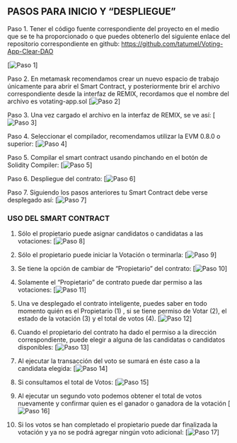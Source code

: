  ## PASOS PARA INICIO Y “DESPLIEGUE”

Paso 1. Tener el código fuente correspondiente del proyecto en el medio que se te ha proporcionado o que puedes obtenerlo del siguiente enlace del repositorio correspondiente en github: https://github.com/tatumel/Voting-App-Clear-DAO

[![Paso 1](https://i.postimg.cc/0QLJGxvZ/1.png)]

Paso 2. En metamask recomendamos crear un nuevo espacio de trabajo únicamente para abrir el Smart Contract, y posteriormente brir el archivo correspondiente desde la interfaz de REMIX, recordamos que el nombre del archivo es votating-app.sol
[![Paso 2](https://i.postimg.cc/prfyDFqX/2.png)]

Paso 3. Una vez cargado el archivo en la interfaz de REMIX, se ve así:
[![Paso 3](https://i.postimg.cc/0y2rwrmP/3.png)]

Paso 4. Seleccionar el compilador, recomendamos utilizar la EVM 0.8.0 o superior:
[![Paso 4](https://i.postimg.cc/pVz9NwRb/4.png)]

Paso 5. Compilar el smart contract usando pinchando en el botón de Solidity Compiler:
[![Paso 5](https://i.postimg.cc/QxDFjfdB/5.png)]

Paso 6. Despliegue del contrato:
[![Paso 6](https://i.postimg.cc/X7gpq9rs/6.png)]

Paso 7. Siguiendo los pasos anteriores tu Smart Contract debe verse desplegado así:
[![Paso 7](https://i.postimg.cc/CxP5HYHD/7.png)]



### USO DEL SMART CONTRACT

1. Sólo el propietario puede asignar candidatos o candidatas a las votaciones:
[![Paso 8](https://i.postimg.cc/dVqZj5MM/1-1.png)]

2. Sólo el propietario puede iniciar la Votación o terminarla:
[![Paso 9](https://i.postimg.cc/WbmJZQH6/1-2.png)]

3. Se tiene la opción de cambiar de “Propietario” del contrato:
[![Paso 10](https://i.postimg.cc/ncfDCH0h/1-3.png)]

4. Solamente el “Propietario” de contrato puede dar permiso a las votaciones:
[![Paso 11](https://i.postimg.cc/YS04Jjqb/1-4.png)]

5. Una ve desplegado el contrato inteligente, puedes saber en todo momento quién es el Propietario (1) , si se tiene permiso de Votar (2), el estado de la votación (3) y el total de votos (4).
[![Paso 12](https://i.postimg.cc/XNC5jZKP/1-5.png)]

6. Cuando el propietario del contrato ha dado el permiso a la dirección correspondiente, puede elegir a alguna de las candidatas o candidatos disponibles:
[![Paso 13](https://i.postimg.cc/QMzBssFs/1-6.png)]

7. Al ejecutar la transacción del voto se sumará en éste caso a la candidata elegida:
[![Paso 14](https://i.postimg.cc/x1tJxLYX/1-7.png)]

8. Si consultamos el total de Votos:
[![Paso 15](https://i.postimg.cc/QC1K0PxD/1-8.png)]  

9. Al ejecutar un segundo voto podemos obtener el total de votos nuevamente y confirmar quien es el ganador o ganadora de la votación
[![Paso 16](https://i.postimg.cc/Hx7rkKMM/1-9.png)]

10. Si los votos se han completado el propietario puede dar finalizada la votación y ya no se podrá agregar ningún voto adicional:
[![Paso 17](https://i.postimg.cc/zvZVbjwc/2-1.png)]
